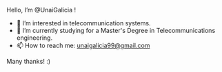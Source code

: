 Hello, I’m @UnaiGalicia !
- 👀 I’m interested in telecommunication systems.
- 🌱 I’m currently studying for a Master's Degree in Telecommunications engineering.
- 📫 How to reach me: unaigalicia99@gmail.com

Many thanks! :)

<!---
UnaiGalicia/UnaiGalicia is a ✨ special ✨ repository because its `README.md` (this file) appears on your GitHub profile.
You can click the Preview link to take a look at your changes.
--->

